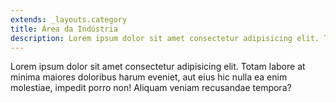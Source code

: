 ```yaml
---
extends: _layouts.category
title: Área da Indústria
description: Lorem ipsum dolor sit amet consectetur adipisicing elit. Totam labore at minima maiores doloribus harum eveniet, aut eius hic nulla ea enim molestiae, impedit porro non! Aliquam veniam recusandae tempora?
---
```


Lorem ipsum dolor sit amet consectetur adipisicing elit. Totam labore at minima maiores doloribus harum eveniet, aut eius hic nulla ea enim molestiae, impedit porro non! Aliquam veniam recusandae tempora?